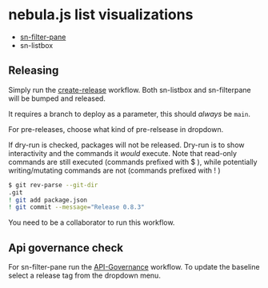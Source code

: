 # nebula.js list visualizations

- [sn-filter-pane](./packages/sn-filter-pane/README.md)
- sn-listbox

## Releasing

Simply run the [create-release](https://github.com/qlik-oss/sn-list-objects/actions/workflows/create-release.yaml) workflow. Both sn-listbox and sn-filterpane will be bumped and released.

It requires a branch to deploy as a parameter, this should *always* be `main`.

For pre-releases, choose what kind of pre-relsease in dropdown.

If dry-run is checked, packages will not be released.
Dry-run is to show interactivity and the commands it *would* execute.
Note that read-only commands are still executed (commands prefixed with $ ), while potentially writing/mutating commands are not (commands prefixed with ! )

```bash
$ git rev-parse --git-dir
.git
! git add package.json
! git commit --message="Release 0.8.3"
```

You need to be a collaborator to run this workflow.

## Api governance check

For sn-filter-pane run the [API-Governance](https://github.com/qlik-oss/sn-list-objects/actions/workflows/api-gov.yml) workflow.
To update the baseline select a release tag from the dropdown menu.
